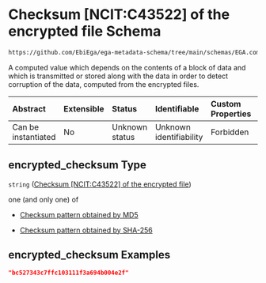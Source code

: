 # Checksum \[NCIT:C43522] of the encrypted file Schema

```txt
https://github.com/EbiEga/ega-metadata-schema/tree/main/schemas/EGA.common-definitions.json#/definitions/file_object/properties/encrypted_checksum
```

A computed value which depends on the contents of a block of data and which is transmitted or stored along with the data in order to detect corruption of the data, computed from the encrypted files.

| Abstract            | Extensible | Status         | Identifiable            | Custom Properties | Additional Properties | Access Restrictions | Defined In                                                                                |
| :------------------ | :--------- | :------------- | :---------------------- | :---------------- | :-------------------- | :------------------ | :---------------------------------------------------------------------------------------- |
| Can be instantiated | No         | Unknown status | Unknown identifiability | Forbidden         | Allowed               | none                | [EGA.common-definitions.json*](../out/EGA.common-definitions.json "open original schema") |

## encrypted_checksum Type

`string` ([Checksum \[NCIT:C43522\] of the encrypted file](ega-12-definitions-ega-file-object-properties-checksum-ncitc43522-of-the-encrypted-file.md))

one (and only one) of

*   [Checksum pattern obtained by MD5](ega-12-definitions-checksum-pattern-obtained-by-md5.md "check type definition")

*   [Checksum pattern obtained by SHA-256](ega-12-definitions-checksum-pattern-obtained-by-sha-256.md "check type definition")

## encrypted_checksum Examples

```json
"bc527343c7ffc103111f3a694b004e2f"
```
